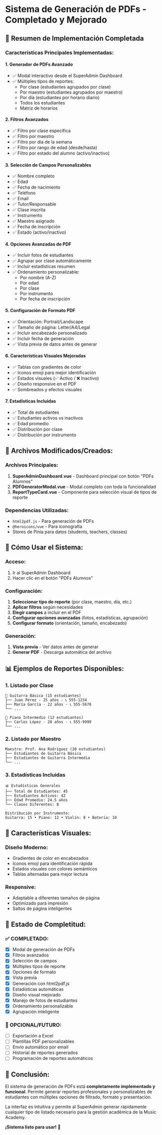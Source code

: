 # Sistema de Generación de PDFs - Completado y Mejorado

## 🎯 Resumen de Implementación Completada

### Características Principales Implementadas:

#### 1. **Generador de PDFs Avanzado**
- ✅ Modal interactivo desde el SuperAdmin Dashboard
- ✅ Múltiples tipos de reportes:
  - Por clase (estudiantes agrupados por clase)
  - Por maestro (estudiantes agrupados por maestro)
  - Por día (estudiantes por horario diario)
  - Todos los estudiantes
  - Matriz de horarios

#### 2. **Filtros Avanzados**
- ✅ Filtro por clase específica
- ✅ Filtro por maestro
- ✅ Filtro por día de la semana
- ✅ Filtro por rango de edad (desde/hasta)
- ✅ Filtro por estado del alumno (activo/inactivo)

#### 3. **Selección de Campos Personalizables**
- ✅ Nombre completo
- ✅ Edad
- ✅ Fecha de nacimiento
- ✅ Teléfono
- ✅ Email
- ✅ Tutor/Responsable
- ✅ Clase inscrita
- ✅ Instrumento
- ✅ Maestro asignado
- ✅ Fecha de inscripción
- ✅ Estado (activo/inactivo)

#### 4. **Opciones Avanzadas de PDF**
- ✅ Incluir fotos de estudiantes
- ✅ Agrupar por clase automáticamente
- ✅ Incluir estadísticas resumen
- ✅ Ordenamiento personalizable:
  - Por nombre (A-Z)
  - Por edad
  - Por clase
  - Por instrumento
  - Por fecha de inscripción

#### 5. **Configuración de Formato PDF**
- ✅ Orientación: Portrait/Landscape
- ✅ Tamaño de página: Letter/A4/Legal
- ✅ Incluir encabezado personalizado
- ✅ Incluir fecha de generación
- ✅ Vista previa de datos antes de generar

#### 6. **Características Visuales Mejoradas**
- ✅ Tablas con gradientes de color
- ✅ Iconos emoji para mejor identificación
- ✅ Estados visuales (✅ Activo / ❌ Inactivo)
- ✅ Diseño responsive en el PDF
- ✅ Sombreados y efectos visuales

#### 7. **Estadísticas Incluidas**
- ✅ Total de estudiantes
- ✅ Estudiantes activos vs inactivos
- ✅ Edad promedio
- ✅ Distribución por clase
- ✅ Distribución por instrumento

## 🔧 Archivos Modificados/Creados:

### Archivos Principales:
1. **SuperAdminDashboard.vue** - Dashboard principal con botón "PDFs Alumnos"
2. **PDFGeneratorModal.vue** - Modal completo con toda la funcionalidad
3. **ReportTypeCard.vue** - Componente para selección visual de tipos de reporte

### Dependencias Utilizadas:
- `html2pdf.js` - Para generación de PDFs
- `@heroicons/vue` - Para iconografía
- Stores de Pinia para datos (students, teachers, classes)

## 🚀 Cómo Usar el Sistema:

### Acceso:
1. Ir al SuperAdmin Dashboard
2. Hacer clic en el botón "PDFs Alumnos"

### Configuración:
1. **Seleccionar tipo de reporte** (por clase, maestro, día, etc.)
2. **Aplicar filtros** según necesidades
3. **Elegir campos** a incluir en el PDF
4. **Configurar opciones avanzadas** (fotos, estadísticas, agrupación)
5. **Configurar formato** (orientación, tamaño, encabezado)

### Generación:
1. **Vista previa** - Ver datos antes de generar
2. **Generar PDF** - Descarga automática del archivo

## 📊 Ejemplos de Reportes Disponibles:

### 1. Listado por Clase
```
🎵 Guitarra Básica (15 estudiantes)
├── Juan Pérez - 25 años - 📞 555-1234
├── María García - 22 años - 📞 555-5678
└── ...

🎵 Piano Intermedio (12 estudiantes)
├── Carlos López - 28 años - 📞 555-9999
└── ...
```

### 2. Listado por Maestro
```
Maestro: Prof. Ana Rodríguez (20 estudiantes)
├── Estudiantes de Guitarra Básica
├── Estudiantes de Guitarra Intermedia
└── ...
```

### 3. Estadísticas Incluidas
```
📊 Estadísticas Generales
├── Total de Estudiantes: 45
├── Estudiantes Activos: 42
├── Edad Promedio: 24.5 años
└── Clases Diferentes: 8

Distribución por Instrumento:
Guitarra: 15 • Piano: 12 • Violín: 8 • Batería: 10
```

## 🎨 Características Visuales:

### Diseño Moderno:
- Gradientes de color en encabezados
- Iconos emoji para identificación rápida
- Estados visuales con colores semánticos
- Tablas alternadas para mejor lectura

### Responsive:
- Adaptable a diferentes tamaños de página
- Optimizado para impresión
- Saltos de página inteligentes

## 🔄 Estado de Completitud:

### ✅ COMPLETADO:
- [x] Modal de generación de PDFs
- [x] Filtros avanzados
- [x] Selección de campos
- [x] Múltiples tipos de reporte
- [x] Opciones de formato
- [x] Vista previa
- [x] Generación con html2pdf.js
- [x] Estadísticas automáticas
- [x] Diseño visual mejorado
- [x] Manejo de fotos de estudiantes
- [x] Ordenamiento personalizable
- [x] Agrupación inteligente

### 🔄 OPCIONAL/FUTURO:
- [ ] Exportación a Excel
- [ ] Plantillas PDF personalizables
- [ ] Envío automático por email
- [ ] Historial de reportes generados
- [ ] Programación de reportes automáticos

## 🎯 Conclusión:

El sistema de generación de PDFs está **completamente implementado y funcional**. Permite generar reportes profesionales y personalizables de estudiantes con múltiples opciones de filtrado, formato y presentación. 

La interfaz es intuitiva y permite al SuperAdmin generar rápidamente cualquier tipo de listado necesario para la gestión académica de la Music Academy.

**¡Sistema listo para usar!** 🎉
